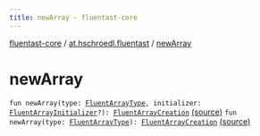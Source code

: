```yaml
---
title: newArray - fluentast-core
---
```


[fluentast-core](../index.html) / [at.hschroedl.fluentast](index.html) / [newArray](.)

# newArray

`fun newArray(type: `[`FluentArrayType`](../at.hschroedl.fluentast.ast.type/-fluent-array-type/index.html)`, initializer: `[`FluentArrayInitializer`](../at.hschroedl.fluentast.ast.expression/-fluent-array-initializer/index.html)`?): `[`FluentArrayCreation`](../at.hschroedl.fluentast.ast.expression/-fluent-array-creation/index.html) [(source)](https://github.com/hschroedl/FluentAST/tree/master/core/src/main/kotlin//at.hschroedl.fluentast/Fluentast.kt#L273)
`fun newArray(type: `[`FluentArrayType`](../at.hschroedl.fluentast.ast.type/-fluent-array-type/index.html)`): `[`FluentArrayCreation`](../at.hschroedl.fluentast.ast.expression/-fluent-array-creation/index.html) [(source)](https://github.com/hschroedl/FluentAST/tree/master/core/src/main/kotlin//at.hschroedl.fluentast/Fluentast.kt#L277)